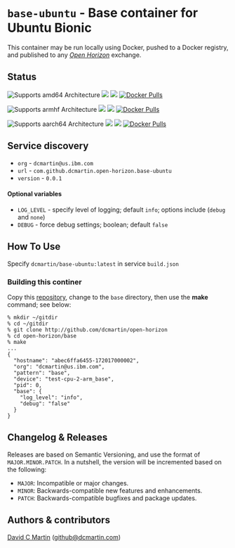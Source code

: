 # `base-ubuntu` - Base container for Ubuntu Bionic

This container may be run locally using Docker, pushed to a Docker registry, and published to any [_Open Horizon_][open-horizon] exchange.

## Status

![Supports amd64 Architecture][amd64-shield]
[![](https://images.microbadger.com/badges/image/dcmartin/amd64_base-ubuntu-beta.svg)](https://microbadger.com/images/dcmartin/amd64_base-ubuntu-beta "Get your own image badge on microbadger.com")
[![](https://images.microbadger.com/badges/version/dcmartin/amd64_base-ubuntu-beta.svg)](https://microbadger.com/images/dcmartin/amd64_base-ubuntu-beta "Get your own version badge on microbadger.com")
[![Docker Pulls][pulls-amd64]][docker-amd64]

[docker-amd64]: https://hub.docker.com/r/dcmartin/amd64_base-ubuntu-beta
[pulls-amd64]: https://img.shields.io/docker/pulls/dcmartin/amd64_base-ubuntu-beta.svg

![Supports armhf Architecture][arm-shield]
[![](https://images.microbadger.com/badges/image/dcmartin/arm_base-ubuntu-beta.svg)](https://microbadger.com/images/dcmartin/arm_base-ubuntu-beta "Get your own image badge on microbadger.com")
[![](https://images.microbadger.com/badges/version/dcmartin/arm_base-ubuntu-beta.svg)](https://microbadger.com/images/dcmartin/arm_base-ubuntu-beta "Get your own version badge on microbadger.com")
[![Docker Pulls][pulls-arm]][docker-arm]

[docker-arm]: https://hub.docker.com/r/dcmartin/arm_base-ubuntu-beta
[pulls-arm]: https://img.shields.io/docker/pulls/dcmartin/arm_base-ubuntu-beta.svg

![Supports aarch64 Architecture][arm64-shield]
[![](https://images.microbadger.com/badges/image/dcmartin/arm64_base-ubuntu-beta.svg)](https://microbadger.com/images/dcmartin/arm64_base-ubuntu-beta "Get your own image badge on microbadger.com")
[![](https://images.microbadger.com/badges/version/dcmartin/arm64_base-ubuntu-beta.svg)](https://microbadger.com/images/dcmartin/arm64_base-ubuntu-beta "Get your own version badge on microbadger.com")
[![Docker Pulls][pulls-arm64]][docker-arm64]

[docker-arm64]: https://hub.docker.com/r/dcmartin/arm64_base-ubuntu-beta
[pulls-arm64]: https://img.shields.io/docker/pulls/dcmartin/arm64_base-ubuntu-beta.svg

[arm64-shield]: https://img.shields.io/badge/aarch64-yes-green.svg
[amd64-shield]: https://img.shields.io/badge/amd64-yes-green.svg
[arm-shield]: https://img.shields.io/badge/armhf-yes-green.svg

## Service discovery
+ `org` - `dcmartin@us.ibm.com`
+ `url` - `com.github.dcmartin.open-horizon.base-ubuntu`
+ `version` - `0.0.1`

#### Optional variables
+ `LOG_LEVEL` - specify level of logging; default `info`; options include (`debug` and `none`)
+ `DEBUG` - force debug settings; boolean; default `false`

## How To Use

Specify `dcmartin/base-ubuntu:latest` in service `build.json`

### Building this continer

Copy this [repository][repository], change to the `base` directory, then use the **make** command; see below:

```
% mkdir ~/gitdir
% cd ~/gitdir
% git clone http://github.com/dcmartin/open-horizon
% cd open-horizon/base
% make
...
{
  "hostname": "abec6ffa6455-172017000002",
  "org": "dcmartin@us.ibm.com",
  "pattern": "base",
  "device": "test-cpu-2-arm_base",
  "pid": 0,
  "base": {
    "log_level": "info",
    "debug": "false"
  }
}
```

## Changelog & Releases

Releases are based on Semantic Versioning, and use the format
of ``MAJOR.MINOR.PATCH``. In a nutshell, the version will be incremented
based on the following:

- ``MAJOR``: Incompatible or major changes.
- ``MINOR``: Backwards-compatible new features and enhancements.
- ``PATCH``: Backwards-compatible bugfixes and package updates.

## Authors & contributors

[David C Martin][dcmartin] (github@dcmartin.com)

[userinput]: https://github.com/dcmartin/open-horizon/blob/master/base/userinput.json
[service-json]: https://github.com/dcmartin/open-horizon/blob/master/base/service.json
[build-json]: https://github.com/dcmartin/open-horizon/blob/master/base/build.json
[dockerfile]: https://github.com/dcmartin/open-horizon/blob/master/base/Dockerfile


[dcmartin]: https://github.com/dcmartin
[edge-fabric]: https://console.test.cloud.ibm.com/docs/services/edge-fabric/getting-started.html
[edge-install]: https://console.test.cloud.ibm.com/docs/services/edge-fabric/adding-devices.html
[edge-slack]: https://ibm-appsci.slack.com/messages/edge-fabric-users/
[ibm-apikeys]: https://console.bluemix.net/iam/#/apikeys
[ibm-registration]: https://console.bluemix.net/registration/
[issue]: https://github.com/dcmartin/open-horizon/issues
[macos-install]: http://pkg.bluehorizon.network/macos
[open-horizon]: http://github.com/open-horizon/
[repository]: https://github.com/dcmartin/open-horizon
[setup]: https://github.com/dcmartin/open-horizon/blob/master/setup/README.md
